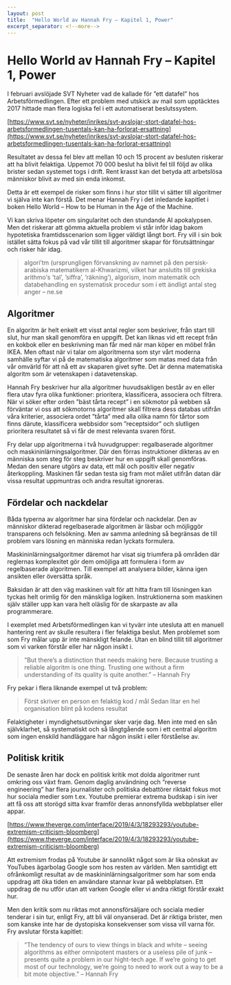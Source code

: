 ```yaml
---
layout: post
title:  "Hello World av Hannah Fry – Kapitel 1, Power"
excerpt_separator: <!--more-->
---
```


# Hello World av Hannah Fry – Kapitel 1, Power

I februari avslöjade SVT Nyheter vad de kallade för ”ett datafel” hos Arbetsförmedlingen. Efter ett problem med utskick av mail som upptäcktes 2017 hittade man flera logiska fel i ett automatiserat beslutssystem.

<!--more-->

[https://www.svt.se/nyheter/inrikes/svt-avslojar-stort-datafel-hos-arbetsformedlingen-tusentals-kan-ha-forlorat-ersattning](https://www.svt.se/nyheter/inrikes/svt-avslojar-stort-datafel-hos-arbetsformedlingen-tusentals-kan-ha-forlorat-ersattning)

Resultatet av dessa fel blev att mellan 10 och 15 procent av besluten riskerar att ha blivit felaktiga. Uppemot 70 000 beslut ha blivit fel till följd av olika brister sedan systemet togs i drift. Rent krasst kan det betyda att arbetslösa människor blivit av med sin enda inkomst.

Detta är ett exempel de risker som finns i hur stor tillit vi sätter till algoritmer vi själva inte kan förstå. Det menar Hannah Fry i det inledande kapitlet i boken Hello World – How to be Human in the Age of the Machine.

Vi kan skriva löpeter om singularitet och den stundande AI apokalypsen. Men det riskerar att gömma aktuella problem vi står inför idag bakom hypotetiska framtidsscenarion som ligger väldigt långt bort. Fry vill i sin bok istället sätta fokus på vad vår tillit till algoritmer skapar för förutsättningar och risker här idag.

> algoriʹtm (ursprungligen förvanskning av namnet på den persisk-arabiska matematikern al-Khwarizmi, vilket har anslutits till grekiska arithmoʹs ’tal’, ’siffra’, ’räkning’), algorism, inom matematik och databehandling en systematisk procedur som i ett ändligt antal steg anger – ne.se

## Algoritmer

En algoritm är helt enkelt ett visst antal regler som beskriver, från start till slut, hur man skall genomföra en uppgift. Det kan liknas vid ett recept från en kokbok eller en beskrivning man får med när man köper en möbel från IKEA. Men oftast när vi talar om algoritmerna som styr vårt moderna samhälle syftar vi på de matematiska algoritmer som matas med data från vår omvärld för att nå ett av skaparen givet syfte. Det är denna matematiska algoritm som är vetenskapen i datavetenskap.

Hannah Fry beskriver hur alla algoritmer huvudsakligen består av en eller flera utav fyra olika funktioner: prioritera, klassificera, associera och filtrera. När vi söker efter orden ”bäst tårta recept” i en sökmotor på webben så förväntar vi oss att sökmotorns algoritmer skall filtrera dess databas utifrån våra kriterier, associera ordet ”tårta” med alla olika namn för tårtor som finns därute, klassificera webbsidor som ”receptsidor” och slutligen prioritera resultatet så vi får de mest relevanta svaren först.

Fry delar upp algoritmerna i två huvudgrupper: regalbaserade algoritmer och maskininlärningsalgoritmer. Där den förras instruktioner dikteras av en människa som steg för steg beskriver hur en uppgift skall genomföras. Medan den senare utgörs av data, ett mål och positiv eller negativ återkoppling. Maskinen får sedan testa sig fram mot målet utifrån datan där vissa resultat uppmuntras och andra resultat ignoreras.

## Fördelar och nackdelar

Båda typerna av algoritmer har sina fördelar och nackdelar. Den av människor dikterad regelbaserade algoritmen är läsbar och möjliggör transparens och felsökning. Men av samma anledning så begränsas de till problem vars lösning en människa redan lyckats formulera.

Maskininlärningsalgoritmer däremot har visat sig triumfera på områden där reglernas komplexitet gör dem omöjliga att formulera i form av regelbaserade algoritmen. Till exempel att analysera bilder, känna igen ansikten eller översätta språk.

Baksidan är att den väg maskinen valt för att hitta fram till lösningen kan tyckas helt orimlig för den mänskliga logiken. Instruktionerna som maskinen själv ställer upp kan vara helt oläslig för de skarpaste av alla programmerare.

I exemplet med Arbetsförmedlingen kan vi tyvärr inte utesluta att en manuell hantering rent av skulle resultera i fler felaktiga beslut. Men problemet som som Fry målar upp är inte mänskligt felande. Utan en blind tillit till algoritmer som vi varken förstår eller har någon insikt i.

> ”But there’s a distinction that needs making here. Because trusting a reliable algoritm is one thing. Trusting one without a firm understanding of its quality is quite another.” – Hannah Fry

Fry pekar i flera liknande exempel ut två problem:

> Först skriver en person en felaktig kod / mål
Sedan litar en hel organisation blint på kodens resultat

Felaktigheter i myndighetsutövningar sker varje dag. Men inte med en sån självklarhet, så systematiskt och så långtgående som i ett central algoritm som ingen enskild handläggare har någon insikt i eller förståelse av.

## Politisk kritik

De senaste åren har dock en politisk kritik mot dolda algoritmer runt omkring oss växt fram. Genom daglig användning och ”reverse engineering” har flera journalister och politiska debattörer riktakt fokus mot hur sociala medier som t.ex. Youtube premierar extrema budskap i sin iver att få oss att storögd sitta kvar framför deras annonsfyllda webbplatser eller appar.

[https://www.theverge.com/interface/2019/4/3/18293293/youtube-extremism-criticism-bloomberg](https://www.theverge.com/interface/2019/4/3/18293293/youtube-extremism-criticism-bloomberg)

Att extremism frodas på Youtube är sannolikt något som är lika oönskat av YouTubes ägarbolag Google som hos resten av världen. Men samtidigt ett ofrånkomligt resultat av de maskininlärningsalgoritmer som har som enda uppdrag att öka tiden en användare stannar kvar på webbplatsen. Ett uppdrag de nu utför utan att varken Google eller vi andra riktigt förstår exakt hur.

Men den kritik som nu riktas mot annonsförsäljare och sociala medier tenderar i sin tur, enligt Fry, att bli väl onyanserad. Det är riktiga brister, men som kanske inte har de dystopiska konsekvenser som vissa vill varna för. Fry avslutar första kapitlet:

> ”The tendency of ours to view things in black and white – seeing algorithms as either omnipotent masters or a useless pile of junk – presents quite a problem in our hight-tech age. If we’re going to get most of our technology, we’re going to need to work out a way to be a bit mote objective.” – Hannah Fry